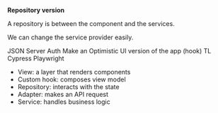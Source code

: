 **Repository version**

A repository is between the component and the services.

We can change the service provider easily.




JSON Server Auth
Make an Optimistic UI version of the app (hook)
TL
Cypress
Playwright

- View: a layer that renders components
- Custom hook: composes view model
- Repository: interacts with the state
- Adapter: makes an API request
- Service: handles business logic


